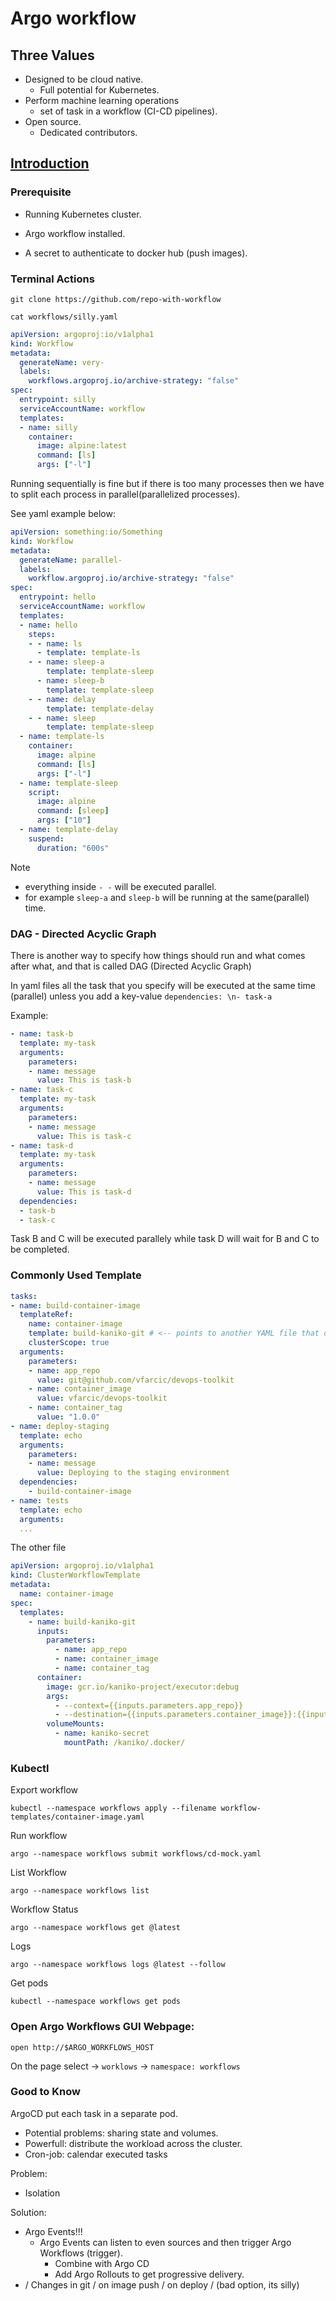 # Argo workflow

## Three Values

- Designed to be cloud native.
  - Full potential for Kubernetes.
- Perform machine learning operations
  - set of task in a workflow (CI-CD pipelines).
- Open source.
  - Dedicated contributors.

## [Introduction](https://youtu.be/UMaivwrAyTA)

### Prerequisite

- Running Kubernetes cluster.

- Argo workflow installed.

- A secret to authenticate to docker hub (push images).

### Terminal Actions

```shell
git clone https://github.com/repo-with-workflow
```

```shell
cat workflows/silly.yaml
```
```yml
apiVersion: argoproj:io/v1alpha1
kind: Workflow
metadata:
  generateName: very-
  labels:
    workflows.argoproj.io/archive-strategy: "false"
spec:
  entrypoint: silly
  serviceAccountName: workflow
  templates:
  - name: silly
    container:
      image: alpine:latest
      command: [ls]
      args: ["-l"]
```

Running sequentially is fine but if there is too many processes then we have to split each process in parallel(parallelized  processes).

See yaml example below:

```yaml
apiVersion: something:io/Something
kind: Workflow
metadata:
  generateName: parallel-
  labels:
    workflow.argoproj.io/archive-strategy: "false"
spec:
  entrypoint: hello
  serviceAccountName: workflow
  templates:
  - name: hello
    steps:
    - - name: ls
      - template: template-ls
    - - name: sleep-a
        template: template-sleep
      - name: sleep-b
        template: template-sleep
    - - name: delay
        template: template-delay
    - - name: sleep
        template: template-sleep
  - name: template-ls
    container:
      image: alpine
      command: [ls]
      args: ["-l"]
  - name: template-sleep
    script:
      image: alpine
      command: [sleep]
      args: ["10"]
  - name: template-delay
    suspend:
      duration: "600s"
```

Note

- everything inside `- -` will be executed parallel.
- for example `sleep-a` and `sleep-b` will be running at the same(parallel) time.

### DAG - Directed Acyclic Graph

There is another way to specify how things should run and what comes after what, and that is called DAG (Directed Acyclic Graph)

In yaml files all the task that you specify will be executed at the same time (parallel) unless you add a key-value `dependencies: \n- task-a`

Example:
```yaml
- name: task-b
  template: my-task
  arguments:
    parameters:
    - name: message
      value: This is task-b
- name: task-c
  template: my-task
  arguments:
    parameters:
    - name: message
      value: This is task-c
- name: task-d
  template: my-task
  arguments:
    parameters:
    - name: message
      value: This is task-d
  dependencies:
  - task-b
  - task-c
```

Task B and C will be executed parallely while task D will wait for B and C to be completed.

### Commonly Used Template


```yaml
tasks:
- name: build-container-image
  templateRef:
    name: container-image
    template: build-kaniko-git # <-- points to another YAML file that defines the build-kaniko-git template
    clusterScope: true
  arguments:
    parameters:
    - name: app_repo
      value: git@github.com/vfarcic/devops-toolkit
    - name: container_image
      value: vfarcic/devops-toolkit
    - name: container_tag
      value: "1.0.0"
- name: deploy-staging
  template: echo
  arguments:
    parameters:
    - name: message
      value: Deploying to the staging environment
  dependencies:
    - build-container-image
- name: tests
  template: echo
  arguments:
  ...
```

The other file
```yml
apiVersion: argoproj.io/v1alpha1
kind: ClusterWorkflowTemplate
metadata:
  name: container-image
spec:
  templates:
    - name: build-kaniko-git
      inputs:
        parameters:
          - name: app_repo
          - name: container_image
          - name: container_tag
      container:
        image: gcr.io/kaniko-project/executor:debug
        args:
          - --context={{inputs.parameters.app_repo}}
          - --destination={{inputs.parameters.container_image}}:{{inputs.parameters.container_tag}}
        volumeMounts:
          - name: kaniko-secret
            mountPath: /kaniko/.docker/
```

### Kubectl

Export workflow

```shell
kubectl --namespace workflows apply --filename workflow-templates/container-image.yaml
```

Run workflow

```shell
argo --namespace workflows submit workflows/cd-mock.yaml
```

List Workflow

```shell
argo --namespace workflows list
```

Workflow Status

```
argo --namespace workflows get @latest
```

Logs

```
argo --namespace workflows logs @latest --follow
```

Get pods

```
kubectl --namespace workflows get pods
```

### Open Argo Workflows GUI Webpage:

```
open http://$ARGO_WORKFLOWS_HOST
```

On the page select -> `worklows` -> `namespace: workflows` 

### Good to Know

ArgoCD put each task in a separate pod.
- Potential problems: sharing state and volumes.
- Powerfull: distribute the workload across the cluster.
- Cron-job: calendar executed tasks

Problem:
- Isolation

Solution:
- Argo Events!!!
  - Argo Events can listen to even sources and then trigger Argo Workflows (trigger).
    - Combine with Argo CD
    - Add Argo Rollouts to get progressive delivery.
- / Changes in git / on image push / on deploy / (bad option, its silly)
